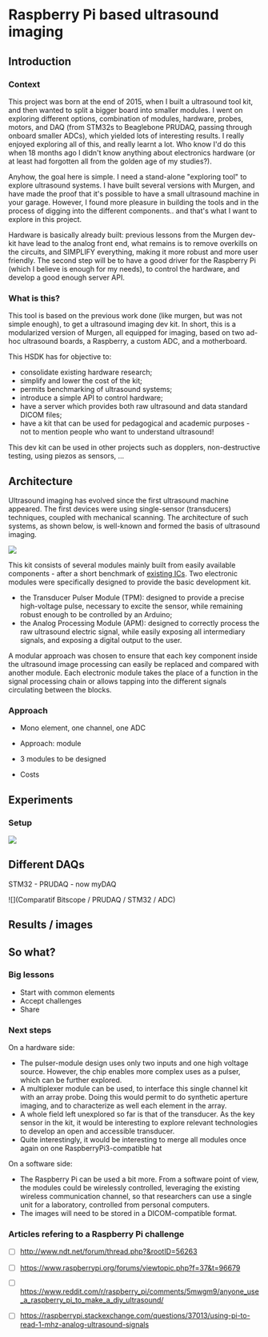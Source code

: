 # Raspberry Pi based ultrasound imaging


## Introduction

### Context 

This project was born at the end of 2015, when I built a ultrasound tool kit, and then wanted to split a bigger board into smaller modules. I went on exploring different options, combination of modules, hardware, probes, motors, and DAQ (from STM32s to Beaglebone PRUDAQ, passing through onboard smaller ADCs), which yielded lots of interesting results. I really enjoyed exploring all of this, and really learnt a lot. Who know I'd do this when 18 months ago I didn't know anything about electronics hardware (or at least had forgotten all from the golden age of my studies?).

Anyhow, the goal here is simple. I need a stand-alone "exploring tool" to explore ultrasound systems. I have built several versions with Murgen, and have made the proof that it's possible to have a small ultrasound machine in your garage. However, I found more pleasure in building the tools and in the process of digging into the different components.. and that's what I want to explore in this project.

Hardware is basically already built: previous lessons from the Murgen dev-kit have lead to the analog front end, what remains is to remove overkills on the circuits, and SIMPLIFY everything, making it more robust and more user friendly. The second step will be to have a good driver for the Raspberry Pi (which I believe is enough for my needs), to control the hardware, and develop a good enough server API.

### What is this?

This tool is based on the previous work done (like murgen, but was not simple enough), to get a ultrasound imaging dev kit. In short, this is a modularized version of Murgen, all equipped for imaging, based on two ad-hoc ultrasound boards, a Raspberry, a custom ADC, and a motherboard.

This HSDK has for objective to:

- consolidate existing hardware research;
- simplify and lower the cost of the kit;
- permits benchmarking of ultrasound systems;
- introduce a simple API to control hardware;
- have a server which provides both raw ultrasound and data standard DICOM files;
- have a kit that can be used for pedagogical and academic purposes - not to mention people who want to understand ultrasound!

This dev kit can be used in other projects such as dopplers, non-destructive testing, using piezos as sensors, ... 

## Architecture

Ultrasound imaging has evolved since the first ultrasound machine appeared. The first devices were using single-sensor (transducers) techniques, coupled with mechanical scanning. The architecture of such systems, as shown below, is well-known and formed the basis of ultrasound imaging.

![](http://openhardware.metajnl.com/articles/10.5334/joh.2/joh-1-2-g1.png/?action=download)

This kit consists of several modules mainly built from easily available components - after a short benchmark of [existing ICs](https://kelu124.gitbooks.io/echomods/content/Chapter6/bench.html). Two electronic modules were specifically designed to provide the basic development kit. 

* the Transducer Pulser Module (TPM): designed to provide a precise high-voltage pulse, necessary to excite the sensor, while remaining robust enough to be controlled by an Arduino;
* the Analog Processing Module (APM): designed to correctly process the raw ultrasound electric signal, while easily exposing all intermediary signals, and exposing a digital output to the user.

A modular approach was chosen to ensure that each key component inside the ultrasound image processing can easily be replaced and compared with another module. Each electronic module takes the place of a function in the signal processing chain or allows tapping into the different signals circulating between the blocks. 

### Approach

* Mono element, one channel, one ADC
* Approach: module
* 3 modules to be designed

* Costs

## Experiments

### Setup

![](Images)

## Different DAQs

STM32 - PRUDAQ - now myDAQ

![](Comparatif Bitscope / PRUDAQ / STM32 / ADC)

## Results / images


## So what?

### Big lessons

* Start with common elements
* Accept challenges
* Share

### Next steps

On a hardware side:

* The pulser-module design uses only two inputs and one high voltage source. However, the chip enables more complex uses as a pulser, which can be further explored.
* A multiplexer module can be used, to interface this single channel kit with an array probe. Doing this would permit to do synthetic aperture imaging, and to characterize as well each element in the array.
* A whole field left unexplored so far is that of the transducer. As the key sensor in the kit, it would be interesting to explore relevant technologies to develop an open and accessible transducer.
* Quite interestingly, it would be interesting to merge all modules once again on one RaspberryPi3-compatible hat

On a software side:

* The Raspberry Pi can be used a bit more. From a software point of view, the modules could be wirelessly controlled, leveraging the existing wireless communication channel, so that researchers can use a single unit for a laboratory, controlled from personal computers.
* The images will need to be stored in a DICOM-compatible format. 


### Articles refering to a Raspberry Pi challenge

* [ ] http://www.ndt.net/forum/thread.php?&rootID=56263
* [ ] https://www.raspberrypi.org/forums/viewtopic.php?f=37&t=96679
* [ ] https://www.reddit.com/r/raspberry_pi/comments/5mwgm9/anyone_use_a_raspberry_pi_to_make_a_diy_ultrasound/
* [ ] https://raspberrypi.stackexchange.com/questions/37013/using-pi-to-read-1-mhz-analog-ultrasound-signals

